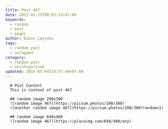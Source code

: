 ```yaml
---
title: Post 467
date: 2021-02-23T08:03:13+07:00
keywords:
  - random
  - post
  - pages
author: Dimas Lanjaka
tags:
  - random post
  - untagged
category:
  - random post
  - uncategorized
updated: 2016-05-04T10:57:49+07:00
---
```


      # Post Content
      This is content of post 467

      ## random image 200x300
      ![random image 467](https://picsum.photos/200/300)
      ![another random image 467](https://picsum.photos/200/300?random=1)

      ## random image 640x480
      ![random image 467](https://placeimg.com/640/480/any)
      
